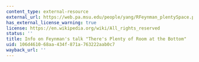```yaml
---
content_type: external-resource
external_url: https://web.pa.msu.edu/people/yang/RFeynman_plentySpace.pdf
has_external_license_warning: true
license: https://en.wikipedia.org/wiki/All_rights_reserved
status: ''
title: Info on Feynman's talk "There's Plenty of Room at the Bottom"
uid: 106d4610-68aa-434f-871a-763222aab0c7
wayback_url: ''
---
```

